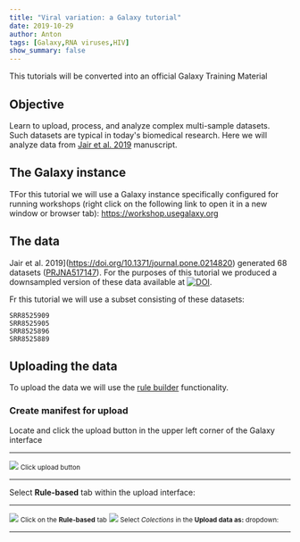 ```yaml
---
title: "Viral variation: a Galaxy tutorial"
date: 2019-10-29
author: Anton
tags: [Galaxy,RNA viruses,HIV]
show_summary: false 
---
```


<div class="alert alert-warning" role="alert">
This tutorials will be converted into an official Galaxy Training Material
</div>

## Objective

Learn to upload, process, and analyze complex multi-sample datasets. Such datasets are typical in today's biomedical research. Here we will analyze data from [Jair et al. 2019](https://doi.org/10.1371/journal.pone.0214820) manuscript. 

## The Galaxy instance

TFor this tutorial we will use a Galaxy instance specifically configured for running workshops (right click on the following link to open it in a new window or browser tab): https://workshop.usegalaxy.org

## The data

Jair et al. 2019](https://doi.org/10.1371/journal.pone.0214820) generated 68 datasets ([PRJNA517147](https://www.ncbi.nlm.nih.gov/bioproject/?term=PRJNA517147)). For the purposes of this tutorial we produced a downsampled version of these data available at [![DOI](https://zenodo.org/badge/DOI/10.5281/zenodo.3519268.svg)](https://doi.org/10.5281/zenodo.3519268). 

Fr this tutorial we will use a subset consisting of these datasets:

```text
SRR8525909
SRR8525905
SRR8525896
SRR8525889
```

## Uploading the data

To upload the data we will use the [rule builder](https://galaxyproject.github.io/training-material/topics/galaxy-data-manipulation/tutorials/processing-many-samples-at-once/tutorial.html) functionality.

### Create manifest for upload

Locate and click the upload button in the upper left corner of the Galaxy interface

---------

![](/lab_site/images/var1_upload.png)
<small>Click upload button</small>

-----

Select **Rule-based** tab within the upload interface:

-----

![](/lab_site/images/var1_rb1.png)
<small>Click on the <b>Rule-based</b> tab</small>
![](/lab_site/images/var1_rb2.png)
<small>Select *Colections* in the **Upload data as:** dropdown:</small>

------